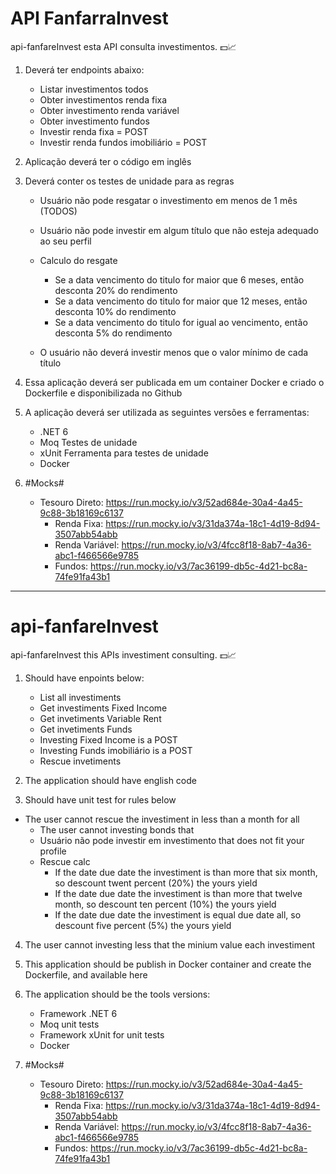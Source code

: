 # API FanfarraInvest
api-fanfareInvest esta API consulta investimentos. 💵​📈​

1. Deverá ter endpoints abaixo:
	- Listar investimentos todos
	- Obter investimentos renda fixa
	- Obter investimento renda variável
	- Obter investimento fundos
	- Investir renda fixa = POST
	- Investir renda fundos imobiliário = POST
	
2. Aplicação deverá ter o código em inglês
3. Deverá conter os testes de unidade para as regras
	- Usuário não pode resgatar o investimento em menos de 1 mês (TODOS)
	- Usuário não pode investir em algum título que não esteja adequado ao seu perfil
	- Calculo do resgate
		- Se a data vencimento do titulo for maior que 6 meses, então desconta 20% do rendimento
		- Se a data vencimento do titulo for maior que 12 meses, então desconta 10% do rendimento
		- Se a data vencimento do titulo for igual ao vencimento, então desconta 5% do rendimento
	
	- O usuário não deverá investir menos que o valor mínimo de cada título	
		
4. Essa aplicação deverá ser publicada em um container Docker e criado o Dockerfile e disponibilizada no Github
5. A aplicação deverá ser utilizada as seguintes versões e ferramentas:
	- .NET 6
	- Moq Testes de unidade
	- xUnit Ferramenta para testes de unidade
	- Docker


 1. #Mocks#
  	- Tesouro Direto: https://run.mocky.io/v3/52ad684e-30a4-4a45-9c88-3b18169c6137
        - Renda Fixa: https://run.mocky.io/v3/31da374a-18c1-4d19-8d94-3507abb54abb
        - Renda Variável: https://run.mocky.io/v3/4fcc8f18-8ab7-4a36-abc1-f466566e9785
        - Fundos: https://run.mocky.io/v3/7ac36199-db5c-4d21-bc8a-74fe91fa43b1

<hr />

# api-fanfareInvest
api-fanfareInvest this APIs investiment consulting. 💵​📈​


1. Should have enpoints below:
	- List all investiments
	- Get investiments Fixed Income
	- Get invetiments Variable Rent
	- Get invetiments Funds
	- Investing Fixed Income is a POST
	- Investing Funds imobiliário is a POST
	- Rescue invetiments
	
2. The application should have english code
3. Should have unit test for rules below
  - The user cannot  rescue the investiment in less than a month for all
	- The user cannot investing bonds that
	- Usuário não pode investir em investimento that does not fit your profile
	- Rescue calc
		- If the date due date the investiment is than more that six month, so descount twent percent (20%) the yours yield
		- If the date due date the investiment is than more that twelve month, so descount ten percent (10%) the yours yield
		- If the date due date the investiment is equal due date all, so descount five percent (5%) the yours yield
	
4. The user cannot investing less that the minium value each investiment   
5. This application should be publish in Docker container and create the Dockerfile, and available here
6. The application should be the tools versions:
	- Framework .NET 6
	- Moq unit tests
	- Framework xUnit  for unit tests
	- Docker


 1. #Mocks#
  	- Tesouro Direto: https://run.mocky.io/v3/52ad684e-30a4-4a45-9c88-3b18169c6137
        - Renda Fixa: https://run.mocky.io/v3/31da374a-18c1-4d19-8d94-3507abb54abb
        - Renda Variável: https://run.mocky.io/v3/4fcc8f18-8ab7-4a36-abc1-f466566e9785
        - Fundos: https://run.mocky.io/v3/7ac36199-db5c-4d21-bc8a-74fe91fa43b1
